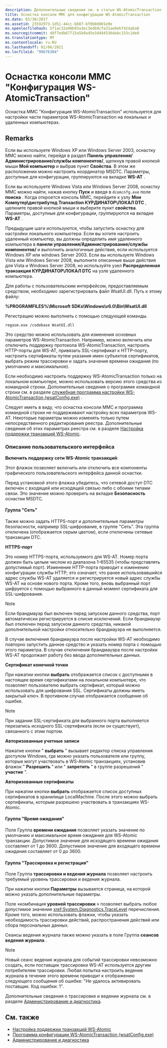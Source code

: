 ```yaml
---
description: Дополнительные сведения см. в статье WS-AtomicTransaction Configuration оснастка MMC
title: Оснастка консоли MMC для конфигурации WS-AtomicTransaction
ms.date: 03/30/2017
ms.assetid: 23592973-1d51-44cc-b887-bf8b0d801e9e
ms.openlocfilehash: 5f1ac32a98b93a3ec3edb9cfa31ae0ebf424aba8
ms.sourcegitcommit: ddf7edb67715a5b9a45e3dd44536dabc153c1de0
ms.translationtype: MT
ms.contentlocale: ru-RU
ms.lasthandoff: 02/06/2021
ms.locfileid: "99676304"
---
```

# <a name="ws-atomictransaction-configuration-mmc-snap-in"></a>Оснастка консоли MMC "Конфигурация WS-AtomicTransaction"

Оснастка MMC "Конфигурация WS-AtomicTransaction" используется для настройки части параметров WS-AtomicTransaction на локальных и удаленных компьютерах.

## <a name="remarks"></a>Remarks

Если вы используете Windows XP или Windows Server 2003, оснастку MMC можно найти, перейдя в раздел **Панель управления/Администрирование/службы компонентов/**, щелкнув правой кнопкой мыши **Мой компьютер** и выбрав пункт **Свойства**. В этом же расположении можно настроить координатор MSDTC. Параметры, доступные для конфигурации, группируются на вкладке **WS-AT** .

 Если вы используете Windows Vista или Windows Server 2008, оснастку MMC можно найти, нажав кнопку **Пуск** и введя в `dcomcnfg.exe` поле **поиска** . Когда откроется консоль MMC, перейдите к узлу **Мои Компутер\дистрибутед Transaction КУРДИНАТОР\ЛОКАЛ DTC** , щелкните правой кнопкой мыши и выберите пункт **свойства**. Параметры, доступные для конфигурации, группируются на вкладке **WS-AT** .

 Предыдущие шаги используются, чтобы запустить оснастку для настройки локального компьютера. Если вы хотите настроить удаленный компьютер, вы должны определить имя удаленного компьютера в **панели управления/Администрирование/службы компонентов/** и выполнить аналогичные действия, если используется Windows XP или windows Server 2003. Если вы используете Windows Vista или Windows Server 2008, выполните описанные выше действия для Vista и Windows Server 2008, но используйте узел **Распределенная транзакция КУРДИНАТОР\ЛОКАЛ DTC** на узле удаленного компьютера.

 Для работы с пользовательским интерфейсом, предоставляемым средством, необходимо зарегистрировать файл WsatUI.dll. Путь к этому файлу:

 **%PROGRAMFILES%\Microsoft SDKs\Windows\v6.0\Bin\WsatUI.dll**

 Регистрацию можно выполнить с помощью следующей команды.

```console
regasm.exe /codebase WsatUI.dll
```

 Это средство можно использовать для изменения основных параметров WS-AtomicTransaction. Например, можно включить или отключить поддержку протокола WS-AtomicTransaction, настроить HTTP-порты для WS-AT, привязать SSL-сертификат к HTTP-порту, настроить сертификаты путем указания имен субъектов сертификатов, выбрать режим трассировки и задать значения времени ожидания (по умолчанию и максимальное).

 Если необходимо настроить поддержку WS-AtomicTransaction только на локальном компьютере, можно использовать версию этого средства из командной строки. Дополнительные сведения о программе командной строки см. в разделе [служебная программа настройки WS-AtomicTransaction (wsatConfig.exe)](ws-atomictransaction-configuration-utility-wsatconfig-exe.md) .

 Следует иметь в виду, что оснастка консоли MMC и программа командной строки не поддерживают настройку всех параметров WS-AT. Некоторые параметры можно изменять только путем непосредственного редактирования реестра. Дополнительные сведения об этих параметрах реестра см. в разделе [Настройка поддержки транзакций WS-Atomic](./feature-details/configuring-ws-atomic-transaction-support.md).

### <a name="user-interface-description"></a>Описание пользовательского интерфейса

**Включить поддержку сети WS-Atomic транзакций**:

 Этот флажок позволяет включить или отключить все компоненты графического пользовательского интерфейса данной оснастки.

 Перед установкой этого флажка убедитесь, что сетевой доступ DTC включен с входящей или исходящей связью либо с обоими типами связи. Это значение можно проверить на вкладке **Безопасность** оснастки MSDTC.

#### <a name="network-group-box"></a>Группа "Сеть"

Также можно задать HTTPS-порт и дополнительные параметры безопасности, например SSL-шифрование, в группе "Сеть". Эта группа отключена (отображается серым цветом), если отключены сетевые транзакции DTC.

 **HTTPS-порт**

 Это номер HTTPS-порта, используемого для WS-AT. Номер порта должен быть целым числом из диапазона 1–65535 (чтобы представлять допустимый порт). Изменение HTTP-порта приводит к изменению конфигурации службы HTTP; это означает, что ранее использовавшийся адрес службы WS-AT удаляется и регистрируется новый адрес службы WS-AT на основе нового порта. Кроме того, вновь выбранный порт шифруется с помощью выбранного в данный момент сертификата для SSL-шифрования.

> [!NOTE]
> Если брандмауэр был включен перед запуском данного средства, порт автоматически регистрируется в списке исключений. Если брандмауэр был отключен перед запуском данного средства, никакой дополнительной настройки относительно брандмауэра не выполняется.

 В случае включения брандмауэра после настройки WS-AT необходимо повторно запустить данное средство и указать номер порта с помощью этого параметра. В случае отключения брандмауэра после настройки WS-AT продолжает работу без ввода дополнительных данных.

 **Сертификат конечной точки**

 При нажатии кнопки **выбрать** отображается список с доступными в настоящее время сертификатами на локальном компьютере, что позволяет пользователю выбрать сертификат, который можно использовать для шифрования SSL. Сертификаты должны иметь закрытый ключ. В противном случае отображается сообщение об ошибке.

> [!NOTE]
> При задании SSL-сертификата для выбранного порта выполняется перезапись исходного SSL-сертификата (если он существует), связанного с этим портом.

 **Авторизованные учетные записи**

 Нажатие кнопки " **выбрать** " вызывает редактор списка управления доступом Windows, где можно указать пользователя или группу, которые могут участвовать в WS-Atomic транзакциях, установив флажок " **Разрешить** " или " **запретить** " в группе разрешений " **участие** ".

 **Авторизованные сертификаты**

 При нажатии кнопки **выбрать** отображается список доступных сертификатов в хранилище LocalMachine. После этого можно выбрать сертификаты, которым разрешено участвовать в транзакциях WS-Atomic.

#### <a name="timeout-group-box"></a>Группа "Время ожидания"

Поле Группа **времени ожидания** позволяет указать значение по умолчанию и максимальное время ожидания для WS-Atomic транзакции. Допустимое значение для исходящего времени ожидания составляет от 1 до 3600. Допустимое значение для входящего времени ожидания составляет от 0 до 3600.

#### <a name="tracing-and-logging-group-box"></a>Группа "Трассировка и регистрация"

Поле Группа **трассировки и ведения журнала** позволяет настроить требуемый уровень трассировки и ведения журнала.

 При нажатии кнопки **Параметры** вызывается страница, на которой можно указать дополнительные параметры.

 Поле «комбинация **уровней трассировки** » позволяет выбрать любое допустимое значение <xref:System.Diagnostics.TraceLevel> перечисления. Кроме того, можно использовать флажки, чтобы указать необходимость трассировки действий, распространения действий или сбора персональных данных.

 Сеансы ведения журнала также можно указать в поле Группа **сеансов ведения журнала** .

> [!NOTE]
> Новый сеанс ведения журнала для событий трассировки невозможно создать, если поставщик трассировки WS-AT используется другим потребителем трассировки. Любая попытка настроить ведение журнала в течение этого времени приводит к отображению следующего сообщения об ошибке: "Не удалось активировать поставщик. Код ошибки: 1".

 Дополнительные сведения о трассировке и ведении журнала см. в разделе [Администрирование и диагностика](./diagnostics/index.md).

## <a name="see-also"></a>См. также

- [Настройка поддержки транзакций WS-Atomic](./feature-details/configuring-ws-atomic-transaction-support.md)
- [Программа конфигурации WS-AtomicTransaction (wsatConfig.exe)](ws-atomictransaction-configuration-utility-wsatconfig-exe.md)
- [Администрирование и диагностика](./diagnostics/index.md)
